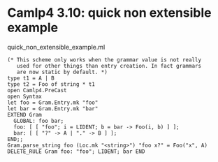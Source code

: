 <!-- ((! set title Camlp4 3.10   !)) ((! set learn !)) -->

# Camlp4 3.10: quick non extensible example
quick_non_extensible_example.ml

```tryocaml
(* This scheme only works when the grammar value is not really
   used for other things than entry creation. In fact grammars
   are now static by default. *)
type t1 = A | B
type t2 = Foo of string * t1
open Camlp4.PreCast
open Syntax
let foo = Gram.Entry.mk "foo"
let bar = Gram.Entry.mk "bar"
EXTEND Gram
  GLOBAL: foo bar;
  foo: [ [ "foo"; i = LIDENT; b = bar -> Foo(i, b) ] ];
  bar: [ [ "?" -> A | "." -> B ] ];
END;;
Gram.parse_string foo (Loc.mk "<string>") "foo x?" = Foo("x", A)
DELETE_RULE Gram foo: "foo"; LIDENT; bar END

```
